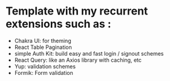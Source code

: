 # Template with my recurrent extensions such as :

 - Chakra UI: for theming
 - React Table Pagination
 - simple Auth Kit: build easy and fast login / signout schemes
 - React Query: like an Axios library with caching, etc
 - Yup: validation schemes
 - Formik: Form validation